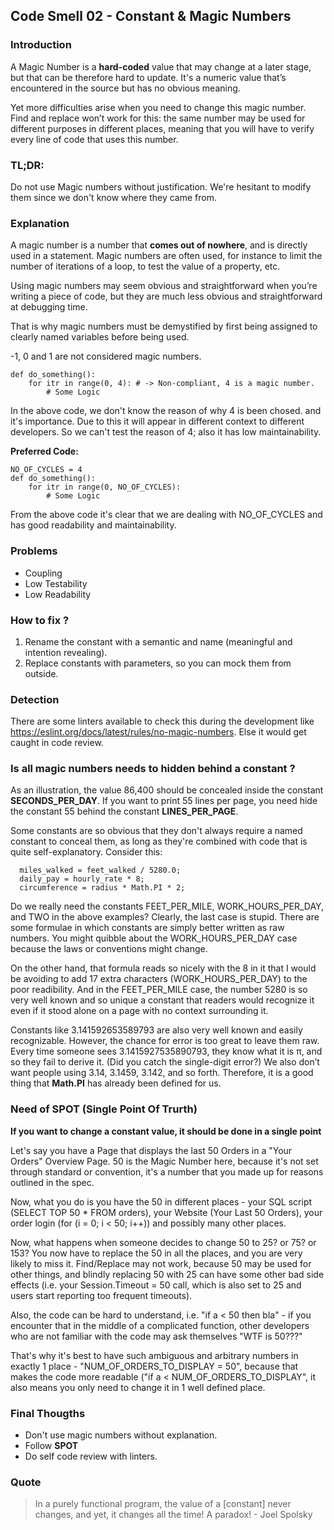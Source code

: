 ## Code Smell 02 - Constant & Magic Numbers

### Introduction

A Magic Number is a **hard-coded** value that may change at a later stage, but that can be therefore hard to update. It's a numeric value that’s encountered in the source but has no obvious meaning.

Yet more difficulties arise when you need to change this magic number. Find and replace won’t work for this: the same number may be used for different purposes in different places, meaning that you will have to verify every line of code that uses this number.

### TL;DR: 

Do not use Magic numbers without justification. We're hesitant to modify them since we don't know where they came from.

### Explanation

A magic number is a number that **comes out of nowhere**, and is directly used in a statement. Magic numbers are often used, for instance to limit the number of iterations of a loop, to test the value of a property, etc.

Using magic numbers may seem obvious and straightforward when you’re writing a piece of code, but they are much less obvious and straightforward at debugging time.

That is why magic numbers must be demystified by first being assigned to clearly named variables before being used.

-1, 0 and 1 are not considered magic numbers.


```
def do_something():
	for itr in range(0, 4): # -> Non-compliant, 4 is a magic number.
		# Some Logic
```

In the above code, we don't know the reason of why 4 is been chosed. and it's importance. Due to this it will appear in different context to different developers. So we can't test the reason of 4; also it has low maintainability. 


**Preferred Code:**

```
NO_OF_CYCLES = 4
def do_something():
	for itr in range(0, NO_OF_CYCLES):
		# Some Logic
```

From the above code it's clear that we are dealing with NO_OF_CYCLES and has good readability and maintainability. 

### Problems

- Coupling
- Low Testability
- Low Readability

### How to fix ?

1. Rename the constant with a semantic and name (meaningful and intention revealing).
2. Replace constants with parameters, so you can mock them from outside.

### Detection

There are some linters available to check this during the development like https://eslint.org/docs/latest/rules/no-magic-numbers. Else it would get caught in code review.

### Is all magic numbers needs to hidden behind a constant ?


As an illustration, the value 86,400 should be concealed inside the constant **SECONDS_PER_DAY**. If you want to print 55 lines per page, you need hide the constant 55 behind the constant **LINES_PER_PAGE**.

Some constants are so obvious that they don't always require a named constant to conceal them, as long as they're combined with code that is quite self-explanatory. Consider this:

```
  miles_walked = feet_walked / 5280.0;
  daily_pay = hourly_rate * 8;
  circumference = radius * Math.PI * 2;
```

Do we really need the constants FEET_PER_MILE, WORK_HOURS_PER_DAY, and TWO in the above examples? 
Clearly, the last case is stupid. There are some formulae in which constants are simply better written as raw numbers. You might quibble about the WORK_HOURS_PER_DAY case because the laws or conventions might change. 

On the other hand, that formula reads so nicely with the 8 in it that I would be avoiding to add 17 extra characters (WORK_HOURS_PER_DAY) to the poor readibility. And in the FEET_PER_MILE case, the number 5280 is so very well known and so unique a constant that readers would recognize it even if it stood alone on a page with no context surrounding it.

Constants like 3.141592653589793 are also very well known and easily recognizable. However, the chance for error is too great to leave them raw. Every time someone sees 3.1415927535890793, they know what it is π, and so they fail to derive it. (Did you catch the single-digit error?) We also don’t want people using 3.14, 3.1459, 3.142, and so forth. Therefore, it is a good thing that **Math.PI** has already been defined for us.

### Need of SPOT (Single Point Of Trurth)

**If you want to change a constant value, it should be done in a single point**

Let's say you have a Page that displays the last 50 Orders in a "Your Orders" Overview Page. 50 is the Magic Number here, because it's not set through standard or convention, it's a number that you made up for reasons outlined in the spec.

Now, what you do is you have the 50 in different places - your SQL script (SELECT TOP 50 * FROM orders), your Website (Your Last 50 Orders), your order login (for (i = 0; i < 50; i++)) and possibly many other places.

Now, what happens when someone decides to change 50 to 25? or 75? or 153? You now have to replace the 50 in all the places, and you are very likely to miss it. Find/Replace may not work, because 50 may be used for other things, and blindly replacing 50 with 25 can have some other bad side effects (i.e. your Session.Timeout = 50 call, which is also set to 25 and users start reporting too frequent timeouts).

Also, the code can be hard to understand, i.e. "if a < 50 then bla" - if you encounter that in the middle of a complicated function, other developers who are not familiar with the code may ask themselves "WTF is 50???"

That's why it's best to have such ambiguous and arbitrary numbers in exactly 1 place - "NUM_OF_ORDERS_TO_DISPLAY = 50", because that makes the code more readable ("if a < NUM_OF_ORDERS_TO_DISPLAY", it also means you only need to change it in 1 well defined place.

### Final Thougths

- Don't use magic numbers without explanation. 
- Follow **SPOT**
- Do self code review with linters. 

### Quote

> In a purely functional program, the value of a [constant] never changes, and yet, it changes all the time! A paradox! - Joel Spolsky






